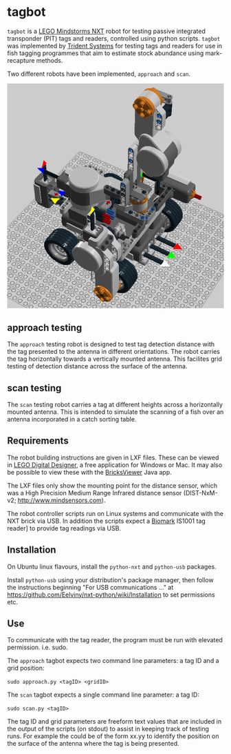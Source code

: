 # tagbot

`tagbot` is a [LEGO Mindstorms NXT](https://en.wikipedia.org/wiki/Lego_Mindstorms_NXT) robot for testing passive integrated transponder (PIT) tags and readers, controlled using python scripts.  `tagbot` was implemented by [Trident Systems](https://www.tridentsystems.co.nz/) for testing tags and readers for use in fish tagging programmes that aim to estimate stock abundance using mark-recapture methods.

Two different robots have been implemented, `approach` and `scan`.

![picture](robots/approach-tagbot.png)

## approach testing

The `approach` testing robot is designed to test tag detection distance with the tag presented to the antenna in different orientations.  The robot carries the tag horizontally towards a vertically mounted antenna.  This facilites grid testing of detection distance across the surface of the antenna.

## scan testing

The `scan` testing robot carries a tag at different heights across a horizontally mounted antenna.  This is intended to simulate the scanning of a fish over an antenna incorporated in a catch sorting table.

## Requirements

The robot building instructions are given in LXF files.  These can be viewed in [LEGO Digital Designer](http://ldd.lego.com/), a free application for Windows or Mac.  It may also be possible to view these with the [BricksViewer](http://bricksviewer.sourceforge.net/) Java app.

The LXF files only show the mounting point for the distance sensor, which was a High Precision Medium Range Infrared distance sensor (DIST-NxM-v2; http://www.mindsensors.com).

The robot controller scripts run on Linux systems and communicate with the NXT brick via USB.  In addition the scripts expect a [Biomark](https://www.biomark.com) IS1001 tag reader] to provide tag readings via USB.

## Installation

On Ubuntu linux flavours, install the `python-nxt` and `python-usb` packages.

Install `python-usb` using your distribution's package manager, then follow the instructions beginning "For USB communications ..." at https://github.com/Eelviny/nxt-python/wiki/Installation to set permissions etc.

## Use

To communicate with the tag reader, the program must be run with elevated permission. i.e. sudo.

The `approach` tagbot expects two command line parameters: a tag ID and a grid position:

`sudo approach.py <tagID> <gridID>`

The `scan` tagbot expects a single command line parameter: a tag ID:

`sudo scan.py <tagID>`

The tag ID and grid parameters are freeform text values that are included in the output of the scripts (on stdout) to assist in keeping track of testing runs.  For example the <gridID> could be of the form xx.yy to identify the position on the surface of the antenna where the tag is being presented.
